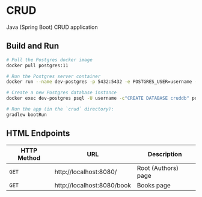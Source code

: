 # CRUD

Java (Spring Boot) CRUD application

## Build and Run

```bash
# Pull the Postgres docker image
docker pull postgres:11

# Run the Postgres server container
docker run --name dev-postgres -p 5432:5432 -e POSTGRES_USER=username -e POSTGRES_PASSWORD=password -d postgres:11

# Create a new Postgres database instance
docker exec dev-postgres psql -U username -c"CREATE DATABASE cruddb" postgres

# Run the app (in the `crud` directory):
gradlew bootRun
```

## HTML Endpoints

|HTTP Method|URL|Description|
|---|---|---|
|`GET`|http://localhost:8080/ | Root (Authors) page |
|`GET`|http://localhost:8080/book | Books page |
